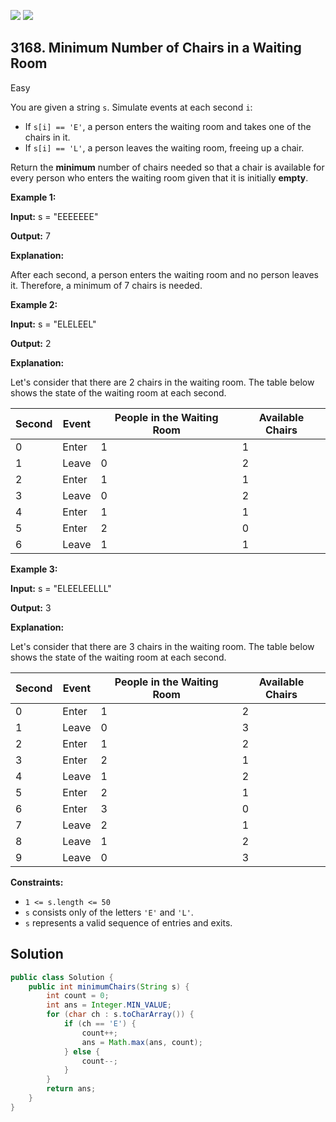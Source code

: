 [![](https://img.shields.io/github/stars/javadev/LeetCode-in-Java?label=Stars&style=flat-square)](https://github.com/javadev/LeetCode-in-Java)
[![](https://img.shields.io/github/forks/javadev/LeetCode-in-Java?label=Fork%20me%20on%20GitHub%20&style=flat-square)](https://github.com/javadev/LeetCode-in-Java/fork)

## 3168\. Minimum Number of Chairs in a Waiting Room

Easy

You are given a string `s`. Simulate events at each second `i`:

*   If `s[i] == 'E'`, a person enters the waiting room and takes one of the chairs in it.
*   If `s[i] == 'L'`, a person leaves the waiting room, freeing up a chair.

Return the **minimum** number of chairs needed so that a chair is available for every person who enters the waiting room given that it is initially **empty**.

**Example 1:**

**Input:** s = "EEEEEEE"

**Output:** 7

**Explanation:**

After each second, a person enters the waiting room and no person leaves it. Therefore, a minimum of 7 chairs is needed.

**Example 2:**

**Input:** s = "ELELEEL"

**Output:** 2

**Explanation:**

Let's consider that there are 2 chairs in the waiting room. The table below shows the state of the waiting room at each second.

| Second | Event | People in the Waiting Room | Available Chairs |
|--------|-------|----------------------------|------------------|
| 0      | Enter | 1                          | 1                |
| 1      | Leave | 0                          | 2                |
| 2      | Enter | 1                          | 1                |
| 3      | Leave | 0                          | 2                |
| 4      | Enter | 1                          | 1                |
| 5      | Enter | 2                          | 0                |
| 6      | Leave | 1                          | 1                |

**Example 3:**

**Input:** s = "ELEELEELLL"

**Output:** 3

**Explanation:**

Let's consider that there are 3 chairs in the waiting room. The table below shows the state of the waiting room at each second.

| Second | Event | People in the Waiting Room | Available Chairs |
|--------|-------|----------------------------|------------------|
| 0      | Enter | 1                          | 2                |
| 1      | Leave | 0                          | 3                |
| 2      | Enter | 1                          | 2                |
| 3      | Enter | 2                          | 1                |
| 4      | Leave | 1                          | 2                |
| 5      | Enter | 2                          | 1                |
| 6      | Enter | 3                          | 0                |
| 7      | Leave | 2                          | 1                |
| 8      | Leave | 1                          | 2                |
| 9      | Leave | 0                          | 3                |

**Constraints:**

*   `1 <= s.length <= 50`
*   `s` consists only of the letters `'E'` and `'L'`.
*   `s` represents a valid sequence of entries and exits.

## Solution

```java
public class Solution {
    public int minimumChairs(String s) {
        int count = 0;
        int ans = Integer.MIN_VALUE;
        for (char ch : s.toCharArray()) {
            if (ch == 'E') {
                count++;
                ans = Math.max(ans, count);
            } else {
                count--;
            }
        }
        return ans;
    }
}
```